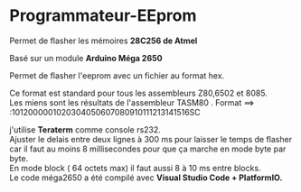 # Programmateur-EEprom
Permet de flasher les mémoires <b>28C256 de Atmel</b>

Basé sur un module <b>Arduino Méga 2650</b>

Permet de flasher l'eeprom avec un fichier au format hex.

Ce format est standard pour tous les assembleurs Z80,6502 et 8085.<br>
Les miens sont les résultats de l'assembleur TASM80 .
Format ==>   :1012000001020304050607080910111213141516SC

j'utilise <b>Teraterm</b> comme console rs232.<br>
Ajuster le delais entre deux lignes à 300 ms pour laisser le temps de flasher 
car il faut au moins 8 millisecondes pour que ça marche en mode byte par byte. <br>
En mode block ( 64 octets max) il faut aussi 8 à 10 ms entre blocks.<br>
Le code méga2650 a été compilé avec <b>Visual Studio Code + PlatformIO. </b>




